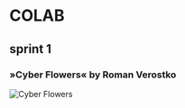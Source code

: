 # COLAB
## sprint 1

### »Cyber Flowers« by Roman Verostko
![Cyber Flowers](COLAB_GitHub\COLAB_sprint1\img\cyber_duet_red_300.jpg)
